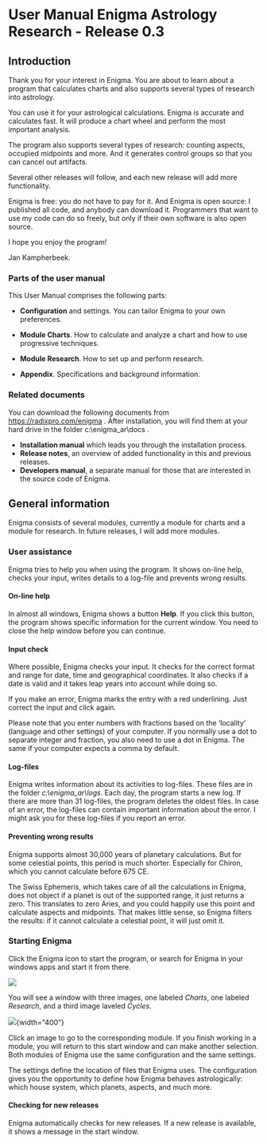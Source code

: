 # User Manual Enigma Astrology Research - Release 0.3

## Introduction

Thank you for your interest in Enigma. 
You are about to learn about a program that calculates charts and also supports several types of research into astrology.

You can use it for your astrological calculations. Enigma is accurate and calculates fast. 
It will produce a chart wheel and perform the most important analysis.

The program also supports several types of research: counting aspects, occupied midpoints and more. 
And it generates control groups so that you can cancel out artifacts.

Several other releases will follow, and each new release will add more functionality.

Enigma is free: you do not have to pay for it. 
And Enigma is open source: I published all code, and anybody can download it. 
Programmers that want to use my code can do so freely, but only if their own software is also open source.

I hope you enjoy the program!

Jan Kampherbeek.


### Parts of the user manual

This User Manual comprises the following parts:

- **Configuration** and settings. You can tailor Enigma to your own preferences.

- **Module Charts**. How to calculate and analyze a chart and how to use progressive techniques.

- **Module Research**. How to set up and perform research.

- **Appendix**. Specifications and background information.

### Related documents
You can download the following documents from https://radixpro.com/enigma . After installation, you will find them at your hard drive in the folder c:\enigma_ar\docs .
- **Installation manual** which leads you through the installation process.
- **Release notes**, an overview of added functionality in this and previous releases.
- **Developers manual**, a separate manual for those that are interested in the source code of Enigma.

## General information
Enigma consists of several modules, currently a module for charts and a module for research.
In future releases, I will add more modules.

### User assistance
Enigma tries to help you when using the program. 
It shows on-line help, checks your input, writes details to a log-file and prevents wrong results.

#### On-line help
In almost all windows, Enigma shows a button **Help**. 
If you click this button, the program shows specific information for the current window.
You need to close the help window before you can continue.

#### Input check
Where possible, Enigma checks your input. 
It checks for the correct format and range for date, time and geographical coordinates. 
It also checks if a date is valid and it takes leap years into account while doing so.

If you make an error, Enigma marks the entry with a red underlining. Just correct the input and click again.

Please note that you enter numbers with fractions based on the ‘locality’ (language and other settings) of your computer. 
If you normally use a dot to separate integer and fraction, you also need to use a dot in Enigma. 
The same if your computer expects a comma by default.

#### Log-files
Enigma writes information about its activities to log-files. 
These files are in the folder *c:\enigma_ar\logs*. Each day, the program starts a new log. 
If there are more than 31 log-files, the program deletes the oldest files. 
In case of an error, the log-files can contain important information about the error. 
I might ask you for these log-files if you report an error.

#### Preventing wrong results
Enigma supports almost 30,000 years of planetary calculations. 
But for some celestial points, this period is much shorter. 
Especially for Chiron, which you cannot calculate before 675 CE.

The Swiss Ephemeris, which takes care of all the calculations in Enigma, does not object if a planet is out of the 
supported range, it just returns a zero. 
This translates to zero Aries, and you could happily use this point and calculate aspects and midpoints. 
That makes little sense, so Enigma filters the results: if it cannot calculate a celestial point, it will just omit it.


### Starting Enigma

Click the Enigma icon to start the program, or search for Enigma in your windows apps and start it from there.

![](start-icon.png)

You will see a window with three images, one labeled *Charts*, one labeled *Research*, and a third image laveled _Cycles_.

![](start.png){width="400"}

Click an image to go to the corresponding module. 
If you finish working in a module, you will return to this start window and can make another selection.
Both modules of Enigma use the same configuration and the same settings.

The settings define the location of files that Enigma uses.
The configuration gives you the opportunity to define how Enigma behaves astrologically: 
which house system, which planets, aspects, and much more.

#### Checking for new releases
Enigma automatically checks for new releases. If a new release is available, it shows a message in the start window.